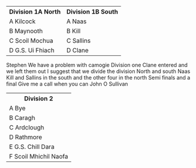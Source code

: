 <table class="tg">
<tr>
<th class="tg-031e">Division 1A North</th>
<th class="tg-031e">Division 1B South</th>
</tr>
<tr>
<td class="tg-031e">A Kilcock</td>
<td class="tg-031e">A Naas</td>
</tr>
<tr>
<td class="tg-031e">B Maynooth</td>
<td class="tg-031e">B Kill</td>
</tr>
<tr>
<td class="tg-031e">C Scoil Mochua</td>
<td class="tg-031e">C Sallins</td>
</tr>
<tr>
<td class="tg-031e">D G.S. Ui Fhiach</td>
<td class="tg-031e">D Clane</td>
</table>

<table class="tg">
<tr>
<th class="tg-031e">Division 2</th>
</tr>
<tr>
<td class="tg-031e">A Bye </td>
</tr>
<tr>
<td class="tg-031e">B Caragh</td>
</tr>
<tr>
<td class="tg-031e">C Ardclough</td>
</tr>
<tr>
<td class="tg-031e">D Rathmore</td>
</tr>
<tr>
<td class="tg-031e">E G.S. Chill Dara</td>
</tr>
<td class="tg-031e">F Scoil Mhichil Naofa</td>
</tr>

Stephen
We have a problem with camogie Division one 
Clane entered and we left them out 
I suggest that we divide the division North and south 
Naas  Kill and  Sallins in the south and the other four  in the north 
Semi finals and  a final 
Give  me a call when you can
John O Sullivan